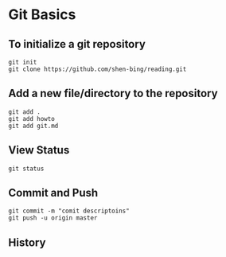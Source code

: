 # Git Basics

## To initialize a git repository

    git init
    git clone https://github.com/shen-bing/reading.git

## Add a new file/directory to the repository

    git add .
    git add howto
    git add git.md

## View Status

    git status

## Commit and Push

    git commit -m "comit descriptoins"
    git push -u origin master

## History